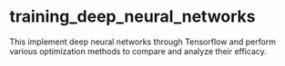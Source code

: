 # training_deep_neural_networks
This implement deep neural networks through Tensorflow and perform various optimization methods to compare and analyze their efficacy.
